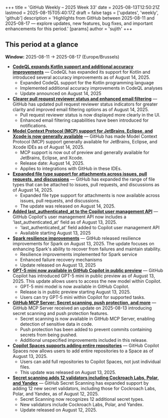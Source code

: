 +++
title = 'GitHub Weekly – 2025 Week 33'
date = 2025-08-13T12:50:21Z
lastmod = 2025-08-15T05:40:17Z
draft = false
tags = ['updates', 'weekly', 'github']
description = 'Highlights from GitHub between 2025-08-11 and 2025-08-17 — explore updates, new features, bug fixes, and important enhancements for this period.'
[params]
    author = 'sujith'
+++
## This period at a glance

**Window:** 2025-08-11 → 2025-08-17 (Europe/Brussels)

- **[CodeQL expands Kotlin support and additional accuracy improvements](https://github.blog/changelog/2025-08-14-codeql-expands-kotlin-support-and-additional-accuracy-improvements)** — CodeQL has expanded its support for Kotlin and introduced several accuracy improvements as of August 14, 2025.
  - Expanded CodeQL support for the Kotlin programming language
  - Implemented additional accuracy improvements in CodeQL analyses
  - Update announced on August 14, 2025
- **[Clearer pull request reviewer status and enhanced email filtering](https://github.blog/changelog/2025-08-14-clearer-pull-request-reviewer-status-and-enhanced-email-filtering)** — GitHub has updated pull request reviewer status indicators for greater clarity and improved email filtering options as of August 14, 2025.
  - Pull request reviewer status is now displayed more clearly in the UI.
  - Enhanced email filtering capabilities have been introduced for notifications.
- **[Model Context Protocol (MCP) support for JetBrains, Eclipse, and Xcode is now generally available](https://github.blog/changelog/2025-08-13-model-context-protocol-mcp-support-for-jetbrains-eclipse-and-xcode-is-now-generally-available)** — GitHub has made Model Context Protocol (MCP) support generally available for JetBrains, Eclipse, and Xcode IDEs as of August 14, 2025.
  - MCP support is now out of preview and generally available for JetBrains, Eclipse, and Xcode.
  - Release date: August 14, 2025.
  - Applies to integrations with GitHub in these IDEs.
- **[Expanded file type support for attachments across issues, pull requests, and discussions](https://github.blog/changelog/2025-08-13-expanded-file-type-support-for-attachments-across-issues-pull-requests-and-discussions)** — GitHub has expanded the range of file types that can be attached to issues, pull requests, and discussions as of August 14, 2025.
  - Expanded file type support for attachments is now available across issues, pull requests, and discussions.
  - The update was released on August 14, 2025.
- **[Added last_authenticated_at to the Copilot user management API](https://github.blog/changelog/2025-08-13-added-last_authenticated_at-to-the-copilot-user-management-api)** — GitHub Copilot's user management API now includes a 'last_authenticated_at' field as of August 13, 2025.
  - 'last_authenticated_at' field added to Copilot user management API
  - Available starting August 13, 2025
- **[Spark resilience improvements](https://github.blog/changelog/2025-08-13-spark-resilience-improvements)** — GitHub released resilience improvements for Spark on August 13, 2025. The update focuses on enhancing Spark's ability to recover from failures and maintain stability.
  - Resilience improvements implemented for Spark service
  - Enhanced failure recovery mechanisms
  - Update released on August 13, 2025
- **[GPT-5 mini now available in GitHub Copilot in public preview](https://github.blog/changelog/2025-08-13-gpt-5-mini-now-available-in-github-copilot-in-public-preview)** — GitHub Copilot has introduced GPT-5 mini in public preview as of August 13, 2025. This update allows users to access the new model within Copilot.
  - GPT-5 mini model is now available in GitHub Copilot.
  - Release is in public preview starting August 13, 2025.
  - Users can try GPT-5 mini within Copilot for supported tasks.
- **[GitHub MCP Server: Secret scanning, push protection, and more](https://github.blog/changelog/2025-08-13-github-mcp-server-secret-scanning-push-protection-and-more)** — GitHub MCP Server received an update on 2025-08-13 introducing secret scanning and push protection features.
  - Secret scanning is now available in GitHub MCP Server, enabling detection of sensitive data in code.
  - Push protection has been added to prevent commits containing secrets from being pushed.
  - Additional unspecified improvements included in this release.
- **[Copilot Spaces supports adding entire repositories](https://github.blog/changelog/2025-08-13-add-repositories-to-spaces)** — GitHub Copilot Spaces now allows users to add entire repositories to a Space as of August 13, 2025.
  - Users can add full repositories to Copilot Spaces, not just individual files.
  - This update was released on August 13, 2025.
- **[Secret scanning adds 12 validators including Cockroach Labs, Polar, and Yandex](https://github.blog/changelog/2025-08-12-secret-scanning-adds-12-validators-including-cockroach-labs-polar-and-yandex)** — GitHub Secret Scanning has expanded support by adding 12 new secret validators, including those for Cockroach Labs, Polar, and Yandex, as of August 12, 2025.
  - Secret Scanning now recognizes 12 additional secret types.
  - New validators include Cockroach Labs, Polar, and Yandex.
  - Update released on August 12, 2025.

